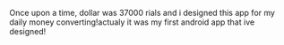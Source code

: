 Once upon a time, dollar was 37000 rials and i designed this app for my daily money converting!actualy it was my first android app that ive designed!
